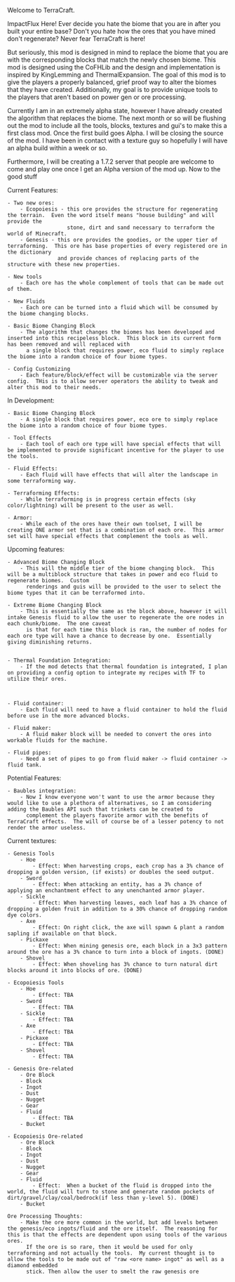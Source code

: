 Welcome to TerraCraft.  

   ImpactFlux Here!
      Ever decide you hate the biome that you are in after you built your entire base?  Don't you hate how the ores that you have mined don't regenerate?
   Never fear TerraCraft is here!
   
   But seriously, this mod is designed in mind to replace the biome that you are with the corresponding blocks that match the newly chosen biome.  This mod is designed
   using the CoFHLib and the design and implementation is inspired by KingLemming and ThermalExpansion.  The goal of this mod is to give the players a properly balanced,
   grief proof way to alter the biomes that they have created.  Additionally, my goal is to provide unique tools to the players that aren't based on power gen or ore processing.
   
   Currently I am in an extremely alpha state, however I have already created the algorithm that replaces the biome.  The next month or so will be flushing out the mod to include
   all the tools, blocks, textures and gui's to make this a first class mod.  Once the first build goes Alpha.  I will be closing the source of the mod.  I have been in contact with
   a texture guy so hopefully I will have an alpha build within a week or so.
   
   Furthermore, I will be creating a 1.7.2 server that people are welcome to come and play one once I get an Alpha version of the mod up.  Now to the good stuff

Current Features:

	- Two new ores:
		- Ecopoiesis - this ore provides the structure for regenerating the terrain.  Even the word itself means "house building" and will provide the 
					   stone, dirt and sand necessary to terraform the world of Minecraft.
		- Genesis - this ore provides the goodies, or the upper tier of terraforming.  This ore has base properties of every registered ore in the dictionary
					and provide chances of replacing parts of the structure with these new properties.
		
	- New tools
		- Each ore has the whole complement of tools that can be made out of them.  
		
	- New Fluids
		- Each ore can be turned into a fluid which will be consumed by the biome changing blocks.  
		
	- Basic Biome Changing Block
		- The algorithm that changes the biomes has been developed and inserted into this recipeless block.  This block in its current form has been removed and will replaced with
		  a single block that requires power, eco fluid to simply replace the biome into a random choice of four biome types.
		  
	- Config Customizing
		- Each feature/block/effect will be customizable via the server config.  THis is to allow server operators the ability to tweak and alter this mod to their needs.
		
In Development:

	- Basic Biome Changing Block
		- A single block that requires power, eco ore to simply replace the biome into a random choice of four biome types.
	
	- Tool Effects
		- Each tool of each ore type will have special effects that will be implemented to provide significant incentive for the player to use the tools.
		
	- Fluid Effects:
        - Each fluid will have effects that will alter the landscape in some terraforming way.
    
    - Terraforming Effects:
        - While terraforming is in progress certain effects (sky color/lightning) will be present to the user as well.
        
    - Armor:
        - While each of the ores have their own toolset, I will be creating ONE armor set that is a combination of each ore.  This armor set will have special effects that complement the tools as well.
    

Upcoming features:

	- Advanced Biome Changing Block
		- This will the middle tier of the biome changing block.  This will be a multiblock structure that takes in power and eco fluid to regenerate biomes.  Custom
		  renderings and guis will be provided to the user to select the biome types that it can be terraformed into.
		  
	- Extreme Biome Changing Block 
		- This is essentially the same as the block above, however it will intake Genesis fluid to allow the user to regenerate the ore nodes in each chunk/biome.  The one caveat
		  is that for each time this block is ran, the number of nodes for each ore type will have a chance to decrease by one.  Essentially giving diminishing returns.
	
		
	- Thermal Foundation Integration:
		- If the mod detects that thermal foundation is integrated, I plan on providing a config option to integrate my recipes with TF to utilize their ores.
		
		
	     
    - Fluid container:
        - Each fluid will need to have a fluid container to hold the fluid before use in the more advanced blocks.
        
    - Fluid maker:
        - A fluid maker block will be needed to convert the ores into workable fluids for the machine.
    
    - Fluid pipes:
        - Need a set of pipes to go from fluid maker -> fluid container -> fluid tank.
		

Potential Features:

	- Baubles integration:
		- Now I know everyone won't want to use the armor because they would like to use a plethora of alternatives, so I am considering adding the Baubles API such that trinkets can be created to 
		  complement the players favorite armor with the benefits of TerraCraft effects.  The will of course be of a lesser potency to not render the armor useless.
		  
		
		
Current textures:

	- Genesis Tools
		- Hoe
			- Effect: When harvesting crops, each crop has a 3% chance of dropping a golden version, (if exists) or doubles the seed output.  
		- Sword
			- Effect: When attacking an entity, has a 3% chance of applying an enchantment effect to any unenchanted armor player.
		- Sickle
			- Effect: When harvesting leaves, each leaf has a 3% chance of dropping a golden fruit in addition to a 30% chance of dropping random dye colors.
		- Axe
			- Effect: On right click, the axe will spawn & plant a random sapling if available on that block.
		- Pickaxe
			- Effect: When mining genesis ore, each block in a 3x3 pattern around the ore has a 3% chance to turn into a block of ingots. (DONE)
		- Shovel
			- Effect: When shoveling has 3% chance to turn natural dirt blocks around it into blocks of ore. (DONE)
		
	- Ecopoiesis Tools
		- Hoe
			- Effect: TBA
		- Sword
			- Effect: TBA
		- Sickle
			- Effect: TBA
		- Axe
			- Effect: TBA
		- Pickaxe
			- Effect: TBA
		- Shovel
			- Effect: TBA
	
	- Genesis Ore-related
		- Ore Block
		- Block
		- Ingot
		- Dust
		- Nugget
		- Gear
		- Fluid
			- Effect: TBA
		- Bucket
	
	- Ecopoiesis Ore-related
		- Ore Block
		- Block
		- Ingot
		- Dust
		- Nugget
		- Gear
		- Fluid
			- Effect:  When a bucket of the fluid is dropped into the world, the fluid will turn to stone and generate random pockets of dirt/gravel/clay/coal/bedrock(if less than y-level 5). (DONE)
		- Bucket

	Ore Processing Thoughts:
		- Make the ore more common in the world, but add levels between the genesis/eco ingots/fluid and the ore itself.  The reasoning for this is that the effects are dependent upon using tools of the various ores. 
		  If the ore is so rare, then it would be used for only terraforming and not actually the tools.  My current thought is to allow the tools to be made out of "raw <ore name> ingot" as well as a diamond embedded
		  stick. Then allow the user to smelt the raw genesis ore 
		



